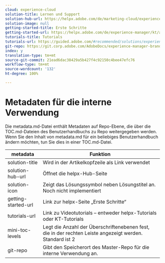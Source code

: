 ```yaml
---
cloud: experience-cloud
solution-title: Lernen und Support
solution-hub-url: https://helpx.adobe.com/de/marketing-cloud/experience-manager.html
solution-image: null
getting-started-title: Erste Schritte
getting-started-url: https://helpx.adobe.com/de/experience-manager/kt/assets/using/brand-portal-article-understand.html
tutorials-title: Tutorials
tutorials-url: https://guided.adobe.com/#recommended/solutions/experience-manager
git-repo: https://git.corp.adobe.com/AdobeDocs/experience-manager-brand-portal.de-DE
index: y
translation-type: tm+mt
source-git-commit: 21ead6dac38429a5b427f4c92150c4bee47efc76
workflow-type: tm+mt
source-wordcount: '132'
ht-degree: 100%

---
```



# Metadaten für die interne Verwendung

Die metadata.md-Datei enthält Metadaten auf Repo-Ebene, die über die TOC.md-Dateien des Benutzerhandbuchs zu Repo weitergegeben werden. Wenn Sie den Inhalt von metadata.md für ein beliebiges Benutzerhandbuch ändern möchten, tun Sie dies in einer TOC.md-Datei.

| metadata | Funktion |
|--- |--- |
| solution-title | Wird in der Artikelkopfzeile als Link verwendet |
| solution-hub-url | Öffnet die helpx-Hub-Seite |
| solution-icon | Zeigt das Lösungssymbol neben Lösungstitel an. Noch nicht implementiert |
| getting-started-url | Link zur helpx-Seite „Erste Schritte“ |
| tutorials-url | Link zu Videotutorials – entweder helpx-Tutorials oder KT-Tutorials |
| mini-toc-levels | Legt die Anzahl der Überschriftenebenen fest, die in der rechten Leiste angezeigt werden. Standard ist 2 |
| git-repo | Gibt den Speicherort des Master-Repo für die interne Verwendung an. |
